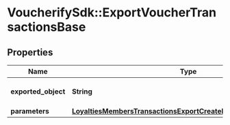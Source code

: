 # VoucherifySdk::ExportVoucherTransactionsBase

## Properties

| Name | Type | Description | Notes |
| ---- | ---- | ----------- | ----- |
| **exported_object** | **String** | The type of object to be exported. | [default to &#39;voucher_transactions&#39;] |
| **parameters** | [**LoyaltiesMembersTransactionsExportCreateRequestBodyParameters**](LoyaltiesMembersTransactionsExportCreateRequestBodyParameters.md) |  | [optional] |

